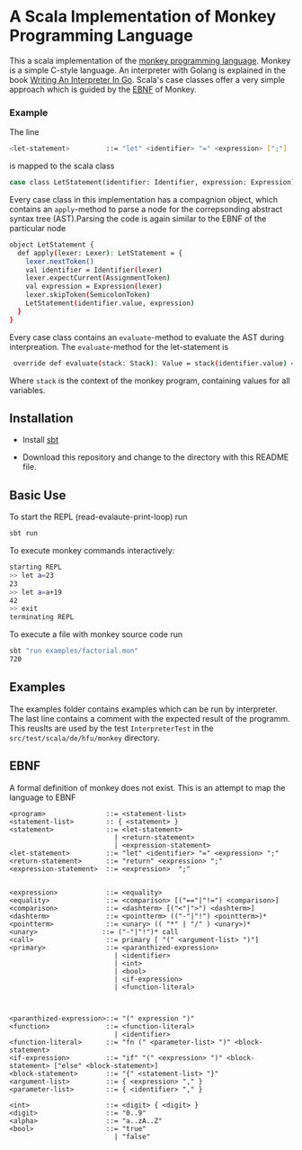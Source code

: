 # A Scala Implementation of Monkey Programming Language

This a scala implementation of the [monkey programming language](https://monkeylang.org). Monkey is a simple C-style
language. An interpreter with Golang is explained in the
book [Writing An Interpreter In Go](https://interpreterbook.com/). Scala's case classes offer a very simple approach
which is guided by the [EBNF](#EBNF) of Monkey.

### Example

The line

```sh
<let-statement>         ::= "let" <identifier> "=" <expression> [";"]
```

is mapped to the scala class

```sh
case class LetStatement(identifier: Identifier, expression: Expression) 
```

Every case class in this implementation has a compagnion object, which contains an `apply`-method to parse a node for
the correpsonding abstract syntax tree (AST).Parsing the code is again similar to the EBNF of the particular node

```sh
object LetStatement {
  def apply(lexer: Lexer): LetStatement = {
    lexer.nextToken()
    val identifier = Identifier(lexer)
    lexer.expectCurrent(AssignmentToken)
    val expression = Expression(lexer)
    lexer.skipToken(SemicolonToken)
    LetStatement(identifier.value, expression)
  }
}
```

Every case class contains an `evaluate`-method to evaluate the AST during interpreation. The `evaluate`-method for the
let-statement is

```sh
 override def evaluate(stack: Stack): Value = stack(identifier.value) = expression.evaluate(stack)
```

Where `stack` is the context of the monkey program, containing values for all variables.

## Installation

* Install [sbt](https://www.scala-sbt.org/1.x/docs/Setup.html)

* Download this repository and change to the directory with this README file.

## Basic Use

To start the REPL (read-evalaute-print-loop) run

```sh
sbt run 
```

To execute monkey commands interactively:

```sh
starting REPL
>> let a=23
23
>> let a=a+19
42
>> exit
terminating REPL
```

To execute a file with monkey source code run

```sh
sbt "run examples/factorial.mon"
720
```

## Examples

The examples folder contains examples which can be run by interpreter. The last line contains a comment with the
expected result of the programm. This reuslts are used by the test `InterpreterTest` in
the `src/test/scala/de/hfu/monkey` directory.

## EBNF

A formal definition of monkey does not exist. This is an attempt to map the language to EBNF

```
<program>               ::= <statement-list>
<statement-list>        :: { <statement> }
<statement>             ::= <let-statement>
                          | <return-statement>
                          | <expression-statement>
<let-statement>         ::= "let" <identifier> "=" <expression> ";"
<return-statement>      ::= "return" <expression> ";"
<expression-statement>  ::= <expression>  ";" 


<expression>            ::= <equality>
<equality>              ::= <comparison> [("=="|"!=") <comparison>]
<comparison>            ::= <dashterm> [("<"|">") <dashterm>]
<dashterm>              ::= <pointterm> (("-"|"!") <pointterm>)*
<pointterm>             ::= <unary> (( "*" | "/" ) <unary>)*
<unary>                ::= ("-"|"!")* call
<call>                  ::= primary [ "(" <argument-list> ")"] 
<primary>               ::= <paranthized-expression>
                          | <identifier>
                          | <int>
                          | <bool>
                          | <if-expression>
                          | <function-literal>



<paranthized-expression>::= "(" expression ")"
<function>              ::= <function-literal>
                          | <identifier>
<function-literal>      ::= "fn (" <parameter-list> ")" <block-statement>
<if-expression>         ::= "if" "(" <expression> ")" <block-statement> ["else" <block-statement>]
<block-statement>       ::= "{" <statement-list> "}"
<argument-list>         ::= { <expression> "," }
<parameter-list>        ::= { <identifier> "," }

<int>                   ::= <digit> { <digit> }
<digit>                 ::= "0..9"
<alpha>                 ::= "a..zA..Z"
<bool>                  ::= "true"
                          | "false"
```
